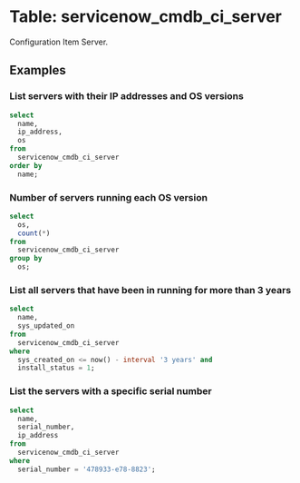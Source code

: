 # Table: servicenow_cmdb_ci_server

Configuration Item Server.

## Examples

### List servers with their IP addresses and OS versions

```sql
select
  name,
  ip_address,
  os 
from
  servicenow_cmdb_ci_server
order by
  name;
```

### Number of servers running each OS version

```sql
select
  os,
  count(*)
from
  servicenow_cmdb_ci_server 
group by
  os;
```

### List all servers that have been in running for more than 3 years

```sql
select
  name,
  sys_updated_on 
from
  servicenow_cmdb_ci_server 
where
  sys_created_on <= now() - interval '3 years' and
  install_status = 1;
```

### List the servers with a specific serial number

```sql
select
  name,
  serial_number,
  ip_address
from
  servicenow_cmdb_ci_server
where
  serial_number = '478933-e78-8823';
```
